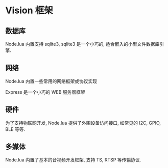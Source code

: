 # Vision 框架

## 数据库

Node.lua 内置支持 sqlite3, sqlite3 是一个小巧的, 适合嵌入的小型文件数据库引擎.

## 网络

Node.lua 内置一些常用的网络框架或协议实现

Express 是一个小巧的 WEB 服务器框架

## 硬件

为了支持物联网开发, Node.lua 提供了外围设备访问接口, 如常见的 I2C, GPIO, BLE 等等.

## 多媒体

Node.lua 内置了基本的音视频开发框架, 支持 TS, RTSP 等传输协议.

